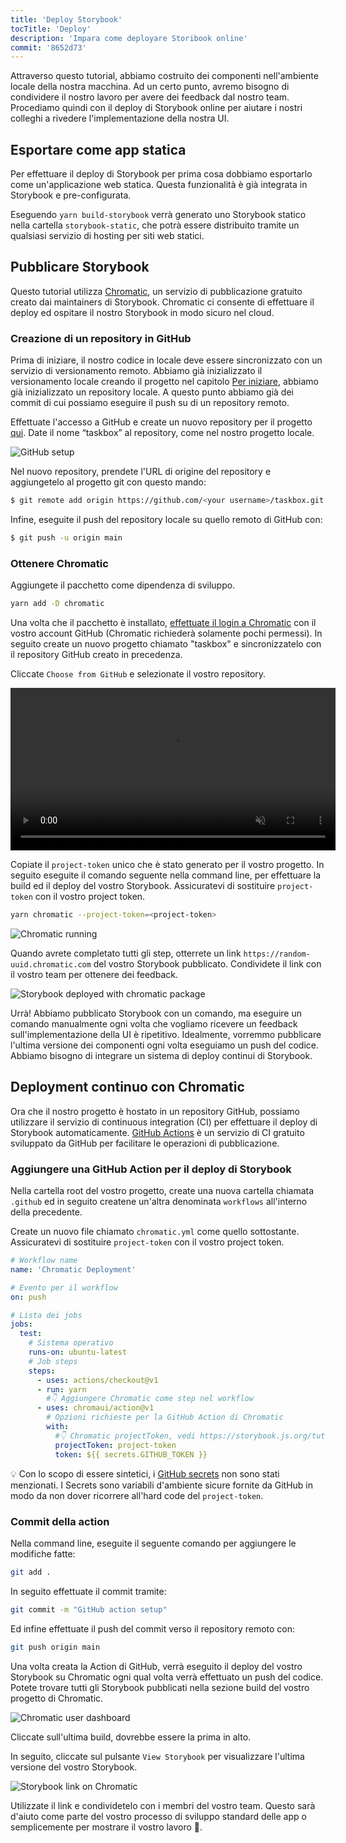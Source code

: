 ```yaml
---
title: 'Deploy Storybook'
tocTitle: 'Deploy'
description: 'Impara come deployare Storibook online'
commit: '8652d73'
---
```


Attraverso questo tutorial, abbiamo costruito dei componenti nell'ambiente locale della nostra macchina. Ad un certo punto, avremo bisogno di condividere il nostro lavoro per avere dei feedback dal nostro team. Procediamo quindi con il deploy di Storybook online per aiutare i nostri colleghi a rivedere l'implementazione della nostra UI.

## Esportare come app statica

Per effettuare il deploy di Storybook per prima cosa dobbiamo esportarlo come un'applicazione web statica. Questa funzionalità è già integrata in Storybook e pre-configurata.

Eseguendo `yarn build-storybook` verrà generato uno Storybook statico nella cartella `storybook-static`, che potrà essere distribuito tramite un qualsiasi servizio di hosting per siti web statici.

## Pubblicare Storybook

Questo tutorial utilizza <a href="https://www.chromatic.com/">Chromatic</a>, un servizio di pubblicazione gratuito creato dai maintainers di Storybook. Chromatic ci consente di effettuare il deploy ed ospitare il nostro Storybook in modo sicuro nel cloud.

### Creazione di un repository in GitHub

Prima di iniziare, il nostro codice in locale deve essere sincronizzato con un servizio di versionamento remoto. Abbiamo già inizializzato il versionamento locale creando il progetto nel capitolo [Per iniziare](/intro-to-storybook/react/it/get-started/), abbiamo già inizializzato un repository locale. A questo punto abbiamo già dei commit di cui possiamo eseguire il push su di un repository remoto.

Effettuate l'accesso a GitHub e create un nuovo repository per il progetto [qui](https://github.com/new). Date il nome “taskbox” al repository, come nel nostro progetto locale.

![GitHub setup](/intro-to-storybook/github-create-taskbox.png)

Nel nuovo repository, prendete l'URL di origine del repository e aggiungetelo al progetto git con questo mando:

```bash
$ git remote add origin https://github.com/<your username>/taskbox.git
```

Infine, eseguite il push del repository locale su quello remoto di GitHub con:

```bash
$ git push -u origin main
```

### Ottenere Chromatic

Aggiungete il pacchetto come dipendenza di sviluppo.

```bash
yarn add -D chromatic
```

Una volta che il pacchetto è installato, [effettuate il login a Chromatic](https://www.chromatic.com/start) con il vostro account GitHub (Chromatic richiederà solamente pochi permessi). In seguito create un nuovo progetto chiamato "taskbox" e sincronizzatelo con il repository GitHub creato in precedenza.

Cliccate `Choose from GitHub` e selezionate il vostro repository.

<video autoPlay muted playsInline loop style="width:520px; margin: 0 auto;">
  <source
    src="/intro-to-storybook/chromatic-setup-learnstorybook.mp4"
    type="video/mp4"
  />
</video>

Copiate il `project-token` unico che è stato generato per il vostro progetto. In seguito eseguite il comando seguente nella command line, per effettuare la build ed il deploy del vostro Storybook. Assicuratevi di sostituire `project-token` con il vostro project token.

```bash
yarn chromatic --project-token=<project-token>
```

![Chromatic running](/intro-to-storybook/chromatic-manual-storybook-console-log.png)

Quando avrete completato tutti gli step, otterrete un link `https://random-uuid.chromatic.com` del vostro Storybook pubblicato. Condividete il link con il vostro team per ottenere dei feedback.

![Storybook deployed with chromatic package](/intro-to-storybook/chromatic-manual-storybook-deploy-6-0.png)

Urrà! Abbiamo pubblicato Storybook con un comando, ma eseguire un comando manualmente ogni volta che vogliamo ricevere un feedback sull'implementazione della UI è ripetitivo. Idealmente, vorremmo pubblicare l'ultima versione dei componenti ogni volta eseguiamo un push del codice. Abbiamo bisogno di integrare un sistema di deploy continui di Storybook.

## Deployment continuo con Chromatic

Ora che il nostro progetto è hostato in un repository GitHub, possiamo utilizzare il servizio di continuous integration (CI) per effettuare il deploy di Storybook automaticamente. [GitHub Actions](https://github.com/features/actions) è un servizio di CI gratuito sviluppato da GitHub per facilitare le operazioni di pubblicazione.

### Aggiungere una GitHub Action per il deploy di Storybook

Nella cartella root del vostro progetto, create una nuova cartella chiamata `.github` ed in seguito createne un'altra denominata `workflows` all'interno della precedente.

Create un nuovo file chiamato `chromatic.yml` come quello sottostante. Assicuratevi di sostituire `project-token` con il vostro project token.

```yaml:title=.github/workflows/chromatic.yml
# Workflow name
name: 'Chromatic Deployment'

# Evento per il workflow
on: push

# Lista dei jobs
jobs:
  test:
    # Sistema operativo
    runs-on: ubuntu-latest
    # Job steps
    steps:
      - uses: actions/checkout@v1
      - run: yarn
        #👇 Aggiungere Chromatic come step nel workflow
      - uses: chromaui/action@v1
        # Opzioni richieste per la GitHub Action di Chromatic
        with:
          #👇 Chromatic projectToken, vedi https://storybook.js.org/tutorials/intro-to-storybook/react/en/deploy/ per ottenerlo
          projectToken: project-token
          token: ${{ secrets.GITHUB_TOKEN }}
```

<div class="aside"><p>💡 Con lo scopo di essere sintetici, i <a href="https://help.github.com/en/actions/configuring-and-managing-workflows/creating-and-storing-encrypted-secrets">GitHub secrets</a> non sono stati menzionati. I Secrets sono variabili d'ambiente sicure fornite da GitHub in modo da non dover ricorrere all'hard code del <code>project-token</code>.</p></div>

### Commit della action

Nella command line, eseguite il seguente comando per aggiungere le modifiche fatte:

```bash
git add .
```

In seguito effettuate il commit tramite:

```bash
git commit -m "GitHub action setup"
```

Ed infine effettuate il push del commit verso il repository remoto con:

```bash
git push origin main
```

Una volta creata la Action di GitHub, verrà eseguito il deploy del vostro Storybook su Chromatic ogni qual volta verrà effettuato un push del codice. Potete trovare tutti gli Storybook pubblicati nella sezione build del vostro progetto di Chromatic.

![Chromatic user dashboard](/intro-to-storybook/chromatic-user-dashboard.png)

Cliccate sull'ultima build, dovrebbe essere la prima in alto.

In seguito, cliccate sul pulsante `View Storybook` per visualizzare l'ultima versione del vostro Storybook.

![Storybook link on Chromatic](/intro-to-storybook/chromatic-build-storybook-link.png)

Utilizzate il link e condividetelo con i membri del vostro team. Questo sarà d'aiuto come parte del vostro processo di sviluppo standard delle app o semplicemente per mostrare il vostro lavoro 💅.

